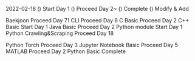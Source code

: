 2022-02-18
() Start Day 1
() Proceed Day 2~
() Complete
() Modify & Add

Baekjoon Proceed Day 71
CLI Proceed Day 6
C Basic Proceed Day 2
C++ Basic Start Day 1
Java Basic Proceed Day 2
Python module Start Day 1
Python Crawling&Scraping Proceed Day 18

Python Torch Proceed Day 3
Jupyter Notebook Basic Proceed Day 5
MATLAB Proceed Day 2
Python Basic Complete